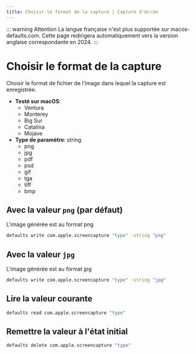 ```yaml
---
title: Choisir le format de la capture | Capture d'écran
---
```


::: warning Attention
La langue française n'est plus supportée sur macos-defaults.com. Cette page redirigera automatiquement vers la version anglaise correspondante en 2024.
:::

# Choisir le format de la capture

Choisir le format de fichier de l'image dans lequel la capture est enregistrée.

<!-- break lists -->

- **Testé sur macOS**:
  - Ventura
  - Monterey
  - Big Sur
  - Catalina
  - Mojave
- **Type de paramètre**: string
  - png
  - jpg
  - pdf
  - psd
  - gif
  - tga
  - tiff
  - bmp

## Avec la valeur `png` (par défaut)

L'image générée est au format png

```bash
defaults write com.apple.screencapture "type" -string "png"
```

## Avec la valeur `jpg`

L'image générée est au format jpg

```bash
defaults write com.apple.screencapture "type" -string "jpg"
```

## Lire la valeur courante

```bash
defaults read com.apple.screencapture "type"
```

## Remettre la valeur à l'état initial

```bash
defaults delete com.apple.screencapture "type"
```

